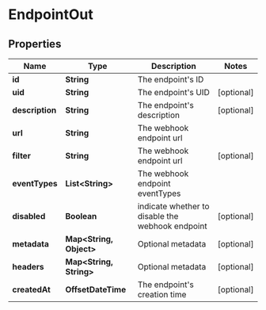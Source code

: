 

# EndpointOut


## Properties

Name | Type | Description | Notes
------------ | ------------- | ------------- | -------------
**id** | **String** | The endpoint&#39;s ID | 
**uid** | **String** | The endpoint&#39;s UID |  [optional]
**description** | **String** | The endpoint&#39;s description |  [optional]
**url** | **String** | The webhook endpoint url | 
**filter** | **String** | The webhook endpoint url |  [optional]
**eventTypes** | **List&lt;String&gt;** | The webhook endpoint eventTypes | 
**disabled** | **Boolean** | indicate whether to disable the webhook endpoint |  [optional]
**metadata** | **Map&lt;String, Object&gt;** | Optional metadata |  [optional]
**headers** | **Map&lt;String, String&gt;** | Optional metadata |  [optional]
**createdAt** | **OffsetDateTime** | The endpoint&#39;s creation time |  [optional]



